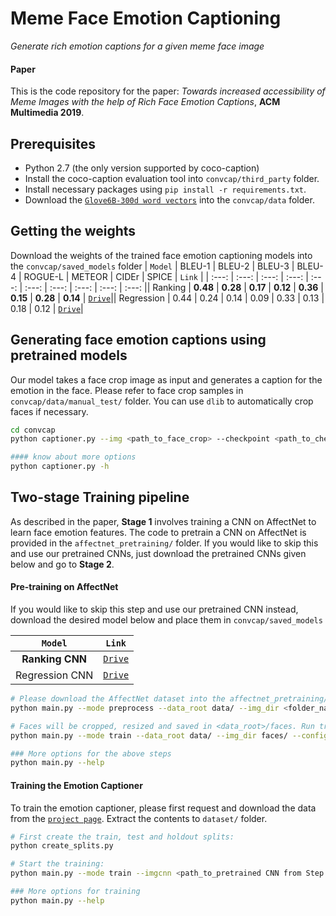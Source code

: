 Meme Face Emotion Captioning
===================
*Generate rich emotion captions for a given meme face image*

#### Paper
This is the code repository for the paper: *Towards increased accessibility of Meme Images with the help of Rich Face Emotion Captions*, **ACM Multimedia 2019**.

Prerequisites
-------------
- Python 2.7 (the only version supported by coco-caption)
- Install the coco-caption evaluation tool into `convcap/third_party` folder.
- Install necessary packages using `pip install -r requirements.txt`.
- Download the [`Glove6B-300d word vectors`](http://nlp.stanford.edu/data/glove.6B.zip) into the `convcap/data` folder.

Getting the weights
----------
Download the weights of the trained face emotion captioning models into the `convcap/saved_models` folder
| `Model` &#124; BLEU-1 &#124; BLEU-2 &#124; BLEU-3 &#124; BLEU-4 &#124; ROGUE-L &#124; METEOR | CIDEr | SPICE | `Link` |
| :---: | :---: | :---: | :---: | :---: | :---: | :---: | :---: | :---: | :---: || Ranking |  **0.48**  |  **0.28**  |  **0.17**  |  **0.12**  |  **0.36**  |  **0.15**  |  **0.28**  |  **0.14**  | [`Drive`](https://drive.google.com/open?id=1sLooGw56h-N5chZKDVRAnWLL4fYI77JP)|| Regression  | 0.44 | 0.24 | 0.14 | 0.09 | 0.33 | 0.13 | 0.18 | 0.12 | [`Drive`](https://drive.google.com/file/d/1xqiRvZiyj672TQrEZ1-fBqnJThcOx2Nv/view?usp=sharing)|

Generating face emotion captions using pretrained models
-------
Our model takes a face crop image as input and generates a caption for the emotion in the face. Please refer to face crop samples in `convcap/data/manual_test/` folder. You can use `dlib` to automatically crop faces if necessary. 
```bash
cd convcap
python captioner.py --img <path_to_face_crop> --checkpoint <path_to_checkpoint>

#### know about more options
python captioner.py -h
```

Two-stage Training pipeline
-------
As described in the paper, **Stage 1** involves training a CNN on AffectNet to learn face emotion features. The code to pretrain a CNN on AffectNet is provided in the `affectnet_pretraining/` folder. If you would like to skip this and use our pretrained CNNs, just download the pretrained CNNs given below and go to **Stage 2**. 

#### Pre-training on AffectNet
If you would like to skip this step and use our pretrained CNN instead, download the desired model below and place them in `convcap/saved_models`

| `Model` | `Link` |
| :-------: | :------: |
| **Ranking CNN** | [`Drive`](https://drive.google.com/open?id=1KTFpeq27m1XXW2sWzdKdwzwq3zck__cm)
| Regression CNN | [`Drive`](https://drive.google.com/open?id=1TFO8-INXk_mnENMjwRs5mPlsRxZjuBeB)

```bash
# Please download the AffectNet dataset into the affectnet_pretraining/data folder. And then extract and store faces:
python main.py --mode preprocess --data_root data/ --img_dir <folder_name containing images> 

# Faces will be cropped, resized and saved in <data_root>/faces. Run training:
python main.py --mode train --data_root data/ --img_dir faces/ --config <regression | ranking>

### More options for the above steps
python main.py --help
```
#### Training the Emotion Captioner
To train the emotion captioner, please first request and download the data from the [`project page`](). Extract the contents to `dataset/` folder. 

```bash
# First create the train, test and holdout splits:
python create_splits.py

# Start the training:
python main.py --mode train --imgcnn <path_to_pretrained CNN from Step 1> 

### More options for training
python main.py --help
```